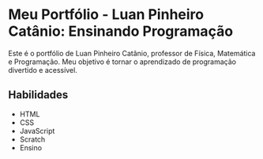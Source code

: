 # Meu Portfólio - Luan Pinheiro Catânio: Ensinando Programação

Este é o portfólio de Luan Pinheiro Catânio, professor de Física, Matemática e Programação. Meu objetivo é tornar o aprendizado de programação divertido e acessível.

## Habilidades
* HTML
* CSS
* JavaScript
* Scratch
* Ensino

